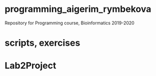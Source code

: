# programming_aigerim_rymbekova
Repository for Programming course, Bioinformatics 2019-2020
# scripts, exercises
# Lab2Project
